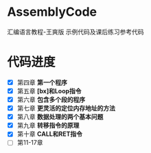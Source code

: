 # AssemblyCode
汇编语言教程-王爽版 示例代码及课后练习参考代码

# 代码进度
- [x] 第四章 **第一个程序**
- [x] 第五章 **[bx]和Loop指令**
- [x] 第六章 **包含多个段的程序**
- [x] 第七章 **更灵活的定位内存地址的方法**
- [x] 第八章 **数据处理的两个基本问题**
- [x] 第九章 **转移指令的原理**
- [x] 第十章 **CALL和RET指令**
- [ ] 第11-17章 